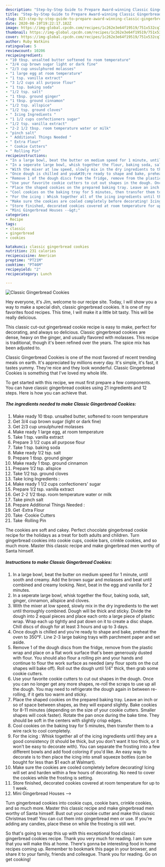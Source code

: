 ```yaml
---
description: "Step-by-Step Guide to Prepare Award-winning Classic Gingerbread Cookies"
title: "Step-by-Step Guide to Prepare Award-winning Classic Gingerbread Cookies"
slug: 823-step-by-step-guide-to-prepare-award-winning-classic-gingerbread-cookies
date: 2020-08-19T19:22:17.182Z
image: https://img-global.cpcdn.com/recipes/1c262e3e64f19519/751x532cq70/classic-gingerbread-cookies-recipe-main-photo.jpg
thumbnail: https://img-global.cpcdn.com/recipes/1c262e3e64f19519/751x532cq70/classic-gingerbread-cookies-recipe-main-photo.jpg
cover: https://img-global.cpcdn.com/recipes/1c262e3e64f19519/751x532cq70/classic-gingerbread-cookies-recipe-main-photo.jpg
author: Ruby Watkins
ratingvalue: 5
reviewcount: 10206
recipeingredient:
- "10 tbsp. unsalted butter softened to room temperature"
- "3/4 cup brown sugar light or dark fine"
- "2/3 cup unsulphured molasses"
- "1 large egg at room temperature"
- "1 tsp. vanilla extract"
- "3 1/2 cups all purpose flour"
- "1 tsp. baking soda"
- "1/2 tsp. salt"
- "1 tbsp. ground ginger"
- "1 tbsp. ground cinnamon"
- "1/2 tsp. allspice"
- "1/2 tsp. ground cloves"
- " Icing Ingredients "
- "1 1/2 cups confectioners sugar"
- "1/2 tsp. vanilla extract"
- "2-2 1/2 tbsp. room temperature water or milk"
- "pinch salt"
- " Additional Things Needed "
- " Extra Flour"
- " Cookie Cutters"
- " Rolling Pin"
recipeinstructions:
- "In a large bowl, beat the butter on medium speed for 1 minute, until sooth and creamy. Add the brown sugar and molasses and beat until combined and creamy looking. Next, beat in the egg and vanilla for 2 minutes."
- "In a seperate large bowl, whisk together the flour, baking soda, salt, ginger, cinnamon, allspice and cloves."
- "With the mixer at low speed, slowly mix in the dry ingredients to the wet until thoroughly combined. Dough will be thick and sticky. Divide the dough into 2 equal pieces and place each onto a large piece of plastic wrap. Wrap each up tightly and pat down on it to create a disc shape. Chill discs of dough for at least 3 hours and up to 3 days."
- "Once dough is chilled and you&#39;re ready to shape and bake, preheat the oven to 350°F. Line 2-3 large baking trays with parchment paper and set aside."
- "Remove 1 of the dough discs from the fridge, remove from the plastic wrap and place on a flat work surface that&#39;s been generously dusted with flour. You should also flour a rolling pin and your hands and continue to flour the work surface as needed (any flour spots on the cut shapes will bake off). Roll out the dough until 1/4&#34; thick, then grab some cookie cutters."
- "Use your favorite cookie cutters to cut out shapes in the dough. Once you can no longer get any more shapes, re-roll the scraps to use up all the dough. You may need to refrigerate the dough again in between re-rolling, if it gets too warm and sticky."
- "Place the shaped cookies on the prepared baking tray. Leave an inch or so of space between shapes, as they will expand slightly. Bake cookies for 8-11 minutes (depending on the size of your cookie cutters. Smaller shapes will cook faster). Rotate the pan once during the bake time. They should be soft in the centers with slightly crisp edges."
- "Cool cookies on the baking tray for 5 minutes, then transfer them to a wire rack to cool completely."
- "For the icing : Whisk together all of the icing ingredients until they are a good consistency (it should be thick, but you don&#39;t want it too thick, or it won&#39;t be easy to decorate with). You can separate the frosting into a few different bowls and add food coloring if you&#39;d like. An easy way to decorate is to then place the icing into small squeeze bottles (can be bought for less than $1 each at Walmart)."
- "Make sure the cookies are cooled completely before decorating! Icing will set and harden within a few hours of decorating. No need to cover the cookies while the frosting is setting."
- "Store finished, decorated cookies covered at room temperature for up to 1 week."
- "Mini Gingerbread Houses --&gt;"
categories:
- Recipe
tags:
- classic
- gingerbread
- cookies

katakunci: classic gingerbread cookies 
nutrition: 231 calories
recipecuisine: American
preptime: "PT21M"
cooktime: "PT46M"
recipeyield: "2"
recipecategory: Lunch

---
```



![Classic Gingerbread Cookies](https://img-global.cpcdn.com/recipes/1c262e3e64f19519/751x532cq70/classic-gingerbread-cookies-recipe-main-photo.jpg)

Hey everyone, it's Jim, welcome to our recipe site. Today, I will show you a way to make a special dish, classic gingerbread cookies. It is one of my favorites food recipes. This time, I will make it a little bit tasty. This will be really delicious.

This classic cut-out gingerbread cookie recipe is easy to make, perfect for decorating, and always so delicious. Classic gingerbread cookies are dense, heavy on the ginger, and usually flavored with molasses. This recipe is traditional, though it&#39;s been refined over the years. The spice mix has been adjusted to.

Classic Gingerbread Cookies is one of the most favored of recent trending meals on earth. It's appreciated by millions every day. It's simple, it's fast, it tastes yummy. They're nice and they look wonderful. Classic Gingerbread Cookies is something that I've loved my whole life.


To get started with this recipe, we must first prepare a few components. You can have classic gingerbread cookies using 21 ingredients and 12 steps. Here is how you can achieve that.

<!--inarticleads1-->

##### The ingredients needed to make Classic Gingerbread Cookies:

1. Make ready 10 tbsp. unsalted butter, softened to room temperature
1. Get 3/4 cup brown sugar (light or dark fine)
1. Get 2/3 cup unsulphured molasses
1. Make ready 1 large egg, at room temperature
1. Take 1 tsp. vanilla extract
1. Prepare 3 1/2 cups all purpose flour
1. Take 1 tsp. baking soda
1. Make ready 1/2 tsp. salt
1. Prepare 1 tbsp. ground ginger
1. Make ready 1 tbsp. ground cinnamon
1. Prepare 1/2 tsp. allspice
1. Take 1/2 tsp. ground cloves
1. Take  Icing Ingredients :
1. Make ready 1 1/2 cups confectioners&#39; sugar
1. Prepare 1/2 tsp. vanilla extract
1. Get 2-2 1/2 tbsp. room temperature water or milk
1. Take pinch salt
1. Prepare  Additional Things Needed :
1. Get  ·Extra Flour
1. Take  ·Cookie Cutters
1. Take  ·Rolling Pin


The cookies are soft and cakey. Perfect chocolate gingerbread cookie recipe for the holidays as a treat for both adults and children. Turn gingerbread cookies into cookie cups, cookie bars, crinkle cookies, and so much more. Master this classic recipe and make gingerbread men worthy of Santa himself. 

<!--inarticleads2-->

##### Instructions to make Classic Gingerbread Cookies:

1. In a large bowl, beat the butter on medium speed for 1 minute, until sooth and creamy. Add the brown sugar and molasses and beat until combined and creamy looking. Next, beat in the egg and vanilla for 2 minutes.
1. In a seperate large bowl, whisk together the flour, baking soda, salt, ginger, cinnamon, allspice and cloves.
1. With the mixer at low speed, slowly mix in the dry ingredients to the wet until thoroughly combined. Dough will be thick and sticky. Divide the dough into 2 equal pieces and place each onto a large piece of plastic wrap. Wrap each up tightly and pat down on it to create a disc shape. Chill discs of dough for at least 3 hours and up to 3 days.
1. Once dough is chilled and you&#39;re ready to shape and bake, preheat the oven to 350°F. Line 2-3 large baking trays with parchment paper and set aside.
1. Remove 1 of the dough discs from the fridge, remove from the plastic wrap and place on a flat work surface that&#39;s been generously dusted with flour. You should also flour a rolling pin and your hands and continue to flour the work surface as needed (any flour spots on the cut shapes will bake off). Roll out the dough until 1/4&#34; thick, then grab some cookie cutters.
1. Use your favorite cookie cutters to cut out shapes in the dough. Once you can no longer get any more shapes, re-roll the scraps to use up all the dough. You may need to refrigerate the dough again in between re-rolling, if it gets too warm and sticky.
1. Place the shaped cookies on the prepared baking tray. Leave an inch or so of space between shapes, as they will expand slightly. Bake cookies for 8-11 minutes (depending on the size of your cookie cutters. Smaller shapes will cook faster). Rotate the pan once during the bake time. They should be soft in the centers with slightly crisp edges.
1. Cool cookies on the baking tray for 5 minutes, then transfer them to a wire rack to cool completely.
1. For the icing : Whisk together all of the icing ingredients until they are a good consistency (it should be thick, but you don&#39;t want it too thick, or it won&#39;t be easy to decorate with). You can separate the frosting into a few different bowls and add food coloring if you&#39;d like. An easy way to decorate is to then place the icing into small squeeze bottles (can be bought for less than $1 each at Walmart).
1. Make sure the cookies are cooled completely before decorating! Icing will set and harden within a few hours of decorating. No need to cover the cookies while the frosting is setting.
1. Store finished, decorated cookies covered at room temperature for up to 1 week.
1. Mini Gingerbread Houses --&gt;


Turn gingerbread cookies into cookie cups, cookie bars, crinkle cookies, and so much more. Master this classic recipe and make gingerbread men worthy of Santa himself. Bust out your cookie cutter and make this classic Christmas treat! You can cut them into gingerbread men or use. If you&#39;re adding any candies, place these on while the frosting is still wet. 

So that's going to wrap this up with this exceptional food classic gingerbread cookies recipe. Thank you very much for reading. I am sure that you will make this at home. There's gonna be interesting food in home recipes coming up. Remember to bookmark this page in your browser, and share it to your family, friends and colleague. Thank you for reading. Go on get cooking!
